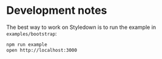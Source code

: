 # Development notes

The best way to work on Styledown is to run the example in `examples/bootstrap`:

```sh
npm run example
open http://localhost:3000
```
